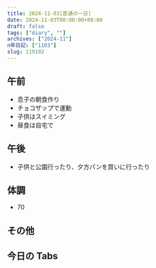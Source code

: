 ```yaml
---
title: 2024-11-03[普通の一日]
date: 2024-11-03T00:00:00+09:00
draft: false
tags: ["diary", ""]
archives: ["2024-11"]
n年日記: ["1103"]
slug: 119192
---
```


## 午前

- 息子の朝食作り
- チョコザップで運動
- 子供はスイミング
- 昼食は自宅で

## 午後

- 子供と公園行ったり、夕方パンを買いに行ったり

## 体調

- 70

## その他

## 今日の Tabs
